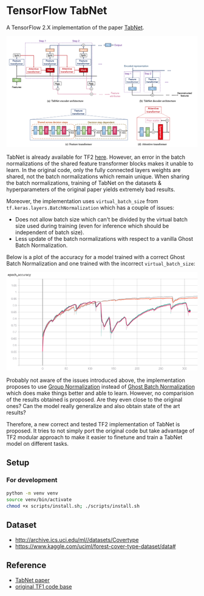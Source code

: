 # TensorFlow TabNet

A TensorFlow 2.X implementation of the paper [TabNet](https://arxiv.org/abs/1908.07442).

![TabNet](images/tabnet.png)

TabNet is already available for TF2 [here](https://github.com/titu1994/tf-TabNet). However, an error in the batch normalizations of the shared feature transformer blocks makes it unable to learn. In the original code, only the fully connected layers weights are shared, not the batch normalizations which remain unique. When sharing the batch normalizations, training of TabNet on the datasets & hyperparameters of the original paper yields extremely bad results.

Moreover, the implementation uses `virtual_batch_size` from `tf.keras.layers.BatchNormalization` which has a couple of issues:
- Does not allow batch size which can't be divided by the  virtual batch size used during training (even for inference which should be independent of batch size).
- Less update of the batch normalizations with respect to a vanilla Ghost Batch Normalization.

Below is a plot of the accuracy for a model trained with a correct Ghost Batch Normalization and one trained with the incorrect `virtual_batch_size`:

![GitHub Logo](images/virtual_bs_vs_gbn.png)

Probably not aware of the issues introduced above, the implementation proposes to use [Group Normalization](https://arxiv.org/abs/1803.08494) instead of [Ghost Batch Normalization](https://arxiv.org/abs/1705.08741) which does make things better and able to learn. However, no comparision of the results obtained is proposed. Are they even close to the original ones? Can the model really generalize and also obtain state of the art results?

Therefore, a new correct and tested TF2 implementation of TabNet is proposed. It tries to not simply port the original code but take advantage of TF2 modular approach to make it easier to finetune and train a TabNet model on different tasks.

## Setup

### For development

```bash
python -m venv venv
source venv/bin/activate
chmod +x scripts/install.sh; ./scripts/install.sh
```

## Dataset
- http://archive.ics.uci.edu/ml//datasets/Covertype
- https://www.kaggle.com/uciml/forest-cover-type-dataset/data#

## Reference
- [TabNet paper](https://arxiv.org/abs/1908.07442)
- [original TF1 code base](https://github.com/google-research/google-research/tree/master/tabnet)